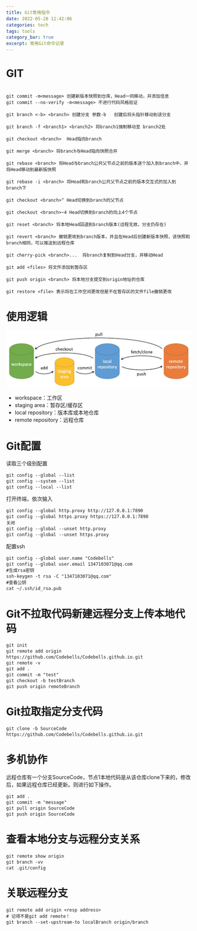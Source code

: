 ```yaml
---
title: Git常用指令
date: 2022-05-28 12:42:06
categories: tech
tags: tools
category_bar: true
excerpt: 常用Git命令记录
---
```


# GIT 

```

git commit -m<message> 创建新版本快照到仓库，Head一同移动，并添加信息
git commit --no-verify -m<message> 不进行代码风格验证

git branch <-b> <branch> 创建分支 参数-b   创建后将头指针移动到该分支

git branch -f <branch1> <branch2> 将branch1强制移动至 branch2处

git checkout <branch>  Head指向branch 

git merge <branch> 将branch与Head指向快照合并

git rebase <branch> 将Head与branch公共父节点之前的版本逐个加入到branch中，并将Head移动到最新版快照

git rebase -i <branch> 将Head和branch公共父节点之前的版本交互式的加入到branch下

git checkout <branch>^ Head切换到branch的父节点

git checkout <branch>~4 Head切换到branch的向上4个节点

git reset <branch> 将本地Head回退到branch版本(远程无效，分支仍存在)

git revert <branch> 撤销更改到branch版本，并且在Head后创建新版本快照，该快照和branch相同，可以推送到远程仓库

git cherry-pick <branch>...  将branch复制到Head分支，并移动Head

git add <files> 将文件添加到暂存区

git push origin <branch> 将本地分支提交到origin地址的仓库

git restore <file> 表示将在工作空间更改但是不在暂存区的文件file撤销更改
```

# 使用逻辑

![Git大致图](./git/git-command.jpg)



- workspace：工作区
- staging area：暂存区/缓存区
- local repository：版本库或本地仓库
- remote repository：远程仓库

# Git配置

读取三个级别配置

```shell
git config --global --list
git config --system --list
git config --local --list
```

打开终端，依次输入

```shell
git config --global http.proxy http://127.0.0.1:7890
git config --global https.proxy https://127.0.0.1:7890
关闭
git config --global --unset http.proxy
git config --global --unset https.proxy
```
配置ssh
```shell
git config --global user.name "Codebells"
git config --global user.email 1347103071@qq.com
#生成rsa密钥
ssh-keygen -t rsa -C "1347103071@qq.com"
#查看公钥
cat ~/.ssh/id_rsa.pub
```



# Git不拉取代码新建远程分支上传本地代码

```shell
git init
git remote add origin https://github.com/Codebells/Codebells.github.io.git
git remote -v
git add .
git commit -m "test"
git checkout -b testBranch
git push origin remoteBranch
```

# Git拉取指定分支代码

```
git clone -b SourceCode https://github.com/Codebells/Codebells.github.io.git
```

# 多机协作

远程仓库有一个分支SourceCode，节点1本地代码是从该仓库clone下来的，修改后，如果远程仓库已经更新。则进行如下操作。

```
git add .
git commit -m "message"
git pull origin SourceCode
git push origin SourceCode
```

# 查看本地分支与远程分支关系

```
git remote show origin
git branch -vv
cat .git/config
```

# 关联远程分支

```shell
git remote add origin <resp address>
# 记得不是git add remote！
git branch --set-upstream-to localBranch origin/branch
```

